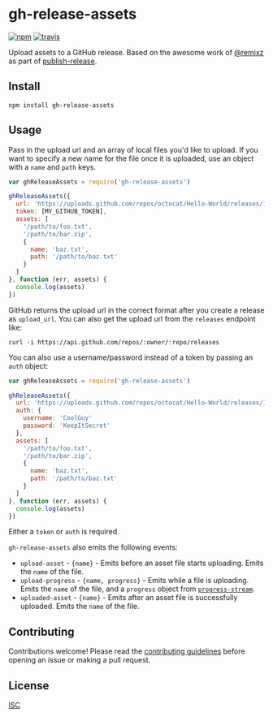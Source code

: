 # gh-release-assets

[![npm][npm-image]][npm-url]
[![travis][travis-image]][travis-url]

Upload assets to a GitHub release. Based on the awesome work of [@remixz](https://github.com/remixz) as part of [publish-release](https://github.com/remixz/publish-release).

## Install

```
npm install gh-release-assets
```

## Usage

Pass in the upload url and an array of local files you'd like to upload. If you want to specify a new name for the file once it is uploaded, use an object with a `name` and `path` keys.

```js
var ghReleaseAssets = require('gh-release-assets')

ghReleaseAssets({
  url: 'https://uploads.github.com/repos/octocat/Hello-World/releases/1197692/assets{?name}',
  token: [MY_GITHUB_TOKEN],
  assets: [
    '/path/to/foo.txt',
    '/path/to/bar.zip',
    {
      name: 'baz.txt',
      path: '/path/to/baz.txt'
    }
  ]
}, function (err, assets) {
  console.log(assets)
})
```

GitHub returns the upload url in the correct format after you create a release as `upload_url`. You can also get the upload url from the `releases` endpoint like:

```
curl -i https://api.github.com/repos/:owner/:repo/releases
```

You can also use a username/password instead of a token by passing an `auth` object:

```js
var ghReleaseAssets = require('gh-release-assets')

ghReleaseAssets({
  url: 'https://uploads.github.com/repos/octocat/Hello-World/releases/1197692/assets{?name}',
  auth: {
    username: 'CoolGuy'
    password: 'KeepItSecret'
  },
  assets: [
    '/path/to/foo.txt',
    '/path/to/bar.zip',
    {
      name: 'baz.txt',
      path: '/path/to/baz.txt'
    }
  ]
}, function (err, assets) {
  console.log(assets)
})
```

Either a `token` or `auth` is required.

`gh-release-assets` also emits the following events:

* `upload-asset` - `{name}` - Emits before an asset file starts uploading. Emits the `name` of the file.
* `upload-progress` - `{name, progress}` - Emits while a file is uploading. Emits the `name` of the file, and a `progress` object from [`progress-stream`](https://github.com/freeall/progress-stream).
* `uploaded-asset` - `{name}` - Emits after an asset file is successfully uploaded. Emits the `name` of the file.

## Contributing

Contributions welcome! Please read the [contributing guidelines](CONTRIBUTING.md) before opening an issue or making a pull request.

## License

[ISC](LICENSE.md)

[npm-image]: https://img.shields.io/npm/v/gh-release-assets.svg?style=flat-square
[npm-url]: https://www.npmjs.com/package/gh-release-assets
[travis-image]: https://img.shields.io/travis/paulcpederson/gh-release-assets.svg?style=flat-square
[travis-url]: https://travis-ci.org/paulcpederson/gh-release-assets
